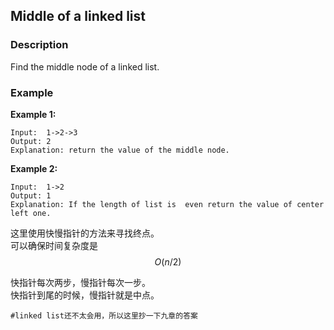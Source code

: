 ## Middle of a linked list

### Description

Find the middle node of a linked list.

### Example

**Example 1:**

```
Input:  1->2->3
Output: 2	
Explanation: return the value of the middle node.

```

**Example 2:**

```
Input:  1->2
Output: 1	
Explanation: If the length of list is  even return the value of center left one.	

```

  




这里使用快慢指针的方法来寻找终点。  
可以确保时间复杂度是 $$O(n/2)$$

快指针每次两步，慢指针每次一步。  
快指针到尾的时候，慢指针就是中点。




```
#linked list还不太会用，所以这里抄一下九章的答案

```

